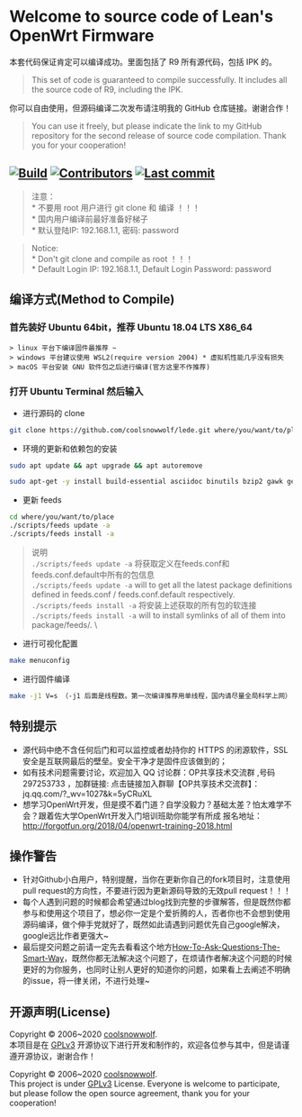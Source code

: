 ﻿# Welcome to source code of Lean's OpenWrt Firmware

本套代码保证肯定可以编译成功。里面包括了 R9 所有源代码，包括 IPK 的。
> This set of code is guaranteed to compile successfully. It includes all the source code of R9, including the IPK.

你可以自由使用，但源码编译二次发布请注明我的 GitHub 仓库链接。谢谢合作！
> You can use it freely, but please indicate the link to my GitHub repository for the second release of source code compilation. Thank you for your cooperation!

## [![Build](https://img.shields.io/github/workflow/status/coolsnowwolf/lede/OpenWrt-CI/master?color=blue)](https://github.com/coolsnowwolf/lede/actions?query=workflow%3AOpenWrt-CI) [![Contributors](https://img.shields.io/github/contributors/coolsnowwolf/lede?color=blue)](https://github.com/coolsnowwolf/lede/graphs/contributors) [![Last commit](https://img.shields.io/github/last-commit/coolsnowwolf/lede?color=blue)](https://github.com/coolsnowwolf/lede/commits/master)

> 注意：\
    * 不要用 root 用户进行 git clone 和 编译 ！！！\
    * 国内用户编译前最好准备好梯子 \
    * 默认登陆IP: 192.168.1.1, 密码: password

> Notice: \
    * Don't git clone and compile as root ！！！\
    * Default Login IP: 192.168.1.1, Default Login Password: password

## 编译方式(Method to Compile)

### 首先装好 Ubuntu 64bit，推荐  Ubuntu 18.04 LTS X86_64

    > linux 平台下编译固件最推荐 ~
    > windows 平台建议使用 WSL2(require version 2004) * 虚拟机性能几乎没有损失
    > macOS 平台安装 GNU 软件包之后进行编译(官方这里不作推荐)

### 打开 Ubuntu Terminal 然后输入

* 进行源码的 clone

```bash
git clone https://github.com/coolsnowwolf/lede.git where/you/want/to/place
```

* 环境的更新和依赖包的安装
  
```bash
sudo apt update && apt upgrade && apt autoremove

sudo apt-get -y install build-essential asciidoc binutils bzip2 gawk gettext git libncurses5-dev libz-dev patch python3 unzip zlib1g-dev lib32gcc1 libc6-dev-i386 subversion flex uglifyjs git-core gcc-multilib p7zip p7zip-full msmtp libssl-dev texinfo libglib2.0-dev xmlto qemu-utils upx libelf-dev autoconf automake libtool autopoint device-tree-compiler
```

* 更新 feeds

```bash
cd where/you/want/to/place
./scripts/feeds update -a
./scripts/feeds install -a
```

> 说明 \
> `./scripts/feeds update -a` 将获取定义在feeds.conf和feeds.conf.default中所有的包信息 \
> `./scripts/feeds update -a` will to get all the latest package definitions
defined in feeds.conf / feeds.conf.default respectively. \
> `./scripts/feeds install -a` 将安装上述获取的所有包的软连接 \
> `./scripts/feeds install -a` will to install symlinks of all of them into
package/feeds/. \

* 进行可视化配置
  
```bash
make menuconfig
```

* 进行固件编译

```bash
make -j1 V=s （-j1 后面是线程数。第一次编译推荐用单线程，国内请尽量全局科学上网）
```

## 特别提示

* 源代码中绝不含任何后门和可以监控或者劫持你的 HTTPS 的闭源软件，SSL 安全是互联网最后的壁垒。安全干净才是固件应该做到的；
* 如有技术问题需要讨论，欢迎加入 QQ 讨论群：OP共享技术交流群 ,号码 297253733 ，加群链接: 点击链接加入群聊【OP共享技术交流群】：jq.qq.com/?_wv=1027&k=5yCRuXL
* 想学习OpenWrt开发，但是摸不着门道？自学没毅力？基础太差？怕太难学不会？跟着佐大学OpenWrt开发入门培训班助你能学有所成
报名地址：http://forgotfun.org/2018/04/openwrt-training-2018.html

## 操作警告

* 针对Github小白用户，特别提醒，当你在更新你自己的fork项目时，注意使用pull request的方向性，不要进行因为更新源码导致的无效pull request！！！
* 每个人遇到问题的时候都会希望通过blog找到完整的步骤解答，但是既然你都参与和使用这个项目了，想必你一定是个爱折腾的人，否者你也不会想到使用源码编译，做个伸手党就好了，既然如此请遇到问题优先自己google解决，google远比作者更强大~
* 最后提交问题之前请一定先去看看这个地方[How-To-Ask-Questions-The-Smart-Way](https://github.com/ryanhanwu/How-To-Ask-Questions-The-Smart-Way)，既然你都无法解决这个问题了，在烦请作者解决这个问题的时候更好的为你服务，也同时让别人更好的知道你的问题，如果看上去阐述不明确的issue，将一律关闭，不进行处理~

## 开源声明(License)

Copyright © 2006~2020 [coolsnowwolf](https://github.com/coolsnowwolf). \
本项目是在 [GPLv3](https://github.com/coolsnowwolf/lede/raw/master/LICENSE) 开源协议下进行开发和制作的，欢迎各位参与其中，但是请谨遵开源协议，谢谢合作！

Copyright © 2006~2020 [coolsnowwolf](https://github.com/coolsnowwolf). \
This project is under [GPLv3](https://github.com/coolsnowwolf/lede/raw/master/LICENSE) License. Everyone is welcome to participate, but please follow the open source agreement, thank you for your cooperation!
